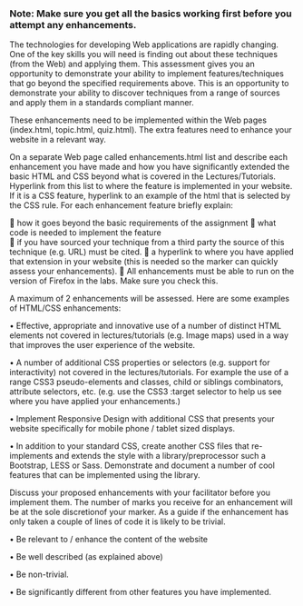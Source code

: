 <h3> Note: Make sure you get all the basics working first before you attempt any enhancements.</h3>  
  
 
The technologies for developing Web applications are rapidly changing. One of the key skills you will need is finding out about these techniques (from the Web) and applying them.  This assessment gives you an opportunity to demonstrate your ability to implement features/techniques that go beyond the specified requirements above. This is an opportunity to demonstrate your ability to discover techniques from a range of sources and apply them in a standards compliant manner.  
 
These enhancements need to be implemented within the Web pages (index.html, topic.html, quiz.html). The extra features need to enhance your website in a relevant way.  
 
On a separate Web page called enhancements.html  list and describe each enhancement you have made and how you have significantly extended the basic HTML and CSS beyond what is covered in the Lectures/Tutorials. Hyperlink from this list to where the feature is implemented in your website. If it is a CSS feature, hyperlink to an example of the html that is selected by the CSS rule. For each enhancement feature briefly explain:  
 
 how it goes beyond the basic requirements of the assignment 
 what code is needed to implement the feature  
 if you have sourced your technique from a third party the source of this technique (e.g. URL) must be cited. 
 a hyperlink to where you have applied that extension in your website (this is needed so the 
marker can quickly assess your enhancements). 
 All enhancements must be able to run on the version of Firefox in the labs. Make sure you 
check this. 
 
A maximum of 2 enhancements will be assessed. Here are some examples of HTML/CSS enhancements: 

• Effective, appropriate  and innovative use of a  number of distinct  HTML elements not  covered in lectures/tutorials (e.g. Image maps) used in a way that improves the user experience of the website. 

• A number of  additional CSS properties or selectors (e.g. support for interactivity) not covered in  the  lectures/tutorials.  For  example  the  use  of  a  range  CSS3  pseudo-elements  and  classes, child or siblings combinators, attribute selectors, etc. (e.g. use the CSS3 :target selector to help us see where you have applied your enhancements.)  

• Implement  Responsive  Design  with  additional  CSS  that  presents  your  website  specifically  for mobile phone / tablet sized displays. 

• In  addition to your standard CSS, create another CSS files that re-implements and extends the style with a library/preprocessor such a Bootstrap, LESS or Sass. Demonstrate and document a number of cool features that can be implemented using the library.  
   
Discuss your proposed enhancements with your facilitator before you implement them. The number of marks you receive for an enhancement will be at the sole discretionof your marker. As a guide if the enhancement has only taken a couple of lines of code it is likely to be trivial. 

• Be relevant to / enhance the content of the website 

• Be well described (as explained above) 

• Be non-trivial.  

• Be significantly different from other features you have implemented.  
